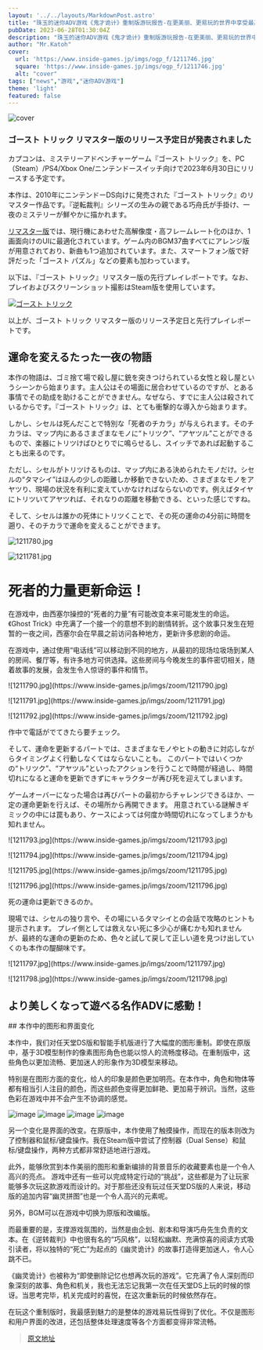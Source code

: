 ```yaml
---
layout: '../../layouts/MarkdownPost.astro'
title: "珠玉的迷你ADV游戏《鬼才诡计》重制版游玩报告-在更美丽、更易玩的世界中享受最高水平的“巧节”！"
pubDate: 2023-06-28T01:30:04Z
description: "珠玉的迷你ADV游戏《鬼才诡计》重制版游玩报告-在更美丽、更易玩的世界中享受最高水平的“巧节”！"
author: "Mr.Katoh"
cover:
  url: 'https://www.inside-games.jp/imgs/ogp_f/1211746.jpg'
  square: 'https://www.inside-games.jp/imgs/ogp_f/1211746.jpg'
  alt: "cover"
tags: ["news","游戏","迷你ADV游戏"]
theme: 'light'
featured: false
---
```


![cover](https://www.inside-games.jp/imgs/ogp_f/1211746.jpg)

### ゴースト トリック リマスター版のリリース予定日が発表されました

カプコンは、ミステリーアドベンチャーゲーム『ゴースト トリック』を、PC（Steam）/PS4/Xbox One/ニンテンドースイッチ向けで2023年6月30日にリリースする予定です。

本作は、2010年にニンテンドーDS向けに発売された『ゴースト トリック』のリマスター作品です。『逆転裁判』シリーズの生みの親である巧舟氏が手掛け、一夜のミステリーが鮮やかに描かれます。

[リマスター版](https://www.capcom-games.com/ghosttrick/ja-jp/)では、現行機にあわせた高解像度・高フレームレート化のほか、1画面向けのUIに最適化されています。ゲーム内のBGM37曲すべてにアレンジ版が用意されており、新曲も1つ追加されています。また、スマートフォン版で好評だった「ゴースト パズル」などの要素も加わっています。

以下は、『ゴースト トリック』リマスター版の先行プレイレポートです。なお、プレイおよびスクリーンショット撮影はSteam版を使用しています。

[![ゴースト トリック](https://www.inside-games.jp/imgs/zoom/1211779.jpg)](https://www.inside-games.jp/imgs/zoom/1211779.jpg)

以上が、ゴースト トリック リマスター版のリリース予定日と先行プレイレポートです。
## 運命を変えるたった一夜の物語

本作の物語は、ゴミ捨て場で殺し屋に銃を突きつけられている女性と殺し屋というシーンから始まります。主人公はその場面に居合わせているのですが、とある事情でその助成を助けることができません。なぜなら、すでに主人公は殺されているからです。『ゴースト トリック』は、とても衝撃的な導入から始まります。

しかし、シセルは死んだことで特別な「死者のチカラ」が与えられます。そのチカラは、マップ内にあるさまざまなモノに“トリツク”、“アヤツル”ことができるもので、楽器にトリツけばひとりでに鳴らせるし、スイッチであれば起動することも出来るのです。

ただし、シセルがトリツけるものは、マップ内にある決められたモノだけ。シセルの“タマシイ”はほんの少しの距離しか移動できないため、さまざまなモノをアヤツり、現場の状況を有利に変えていかなければならないのです。例えばタイヤにトリツいてアヤツれば、それなりの距離を移動できる、といった感じですね。

そして、シセルは誰かの死体にトリツくことで、その死の運命の4分前に時間を遡り、そのチカラで運命を変えることができます。

![1211780.jpg](https://www.inside-games.jp/imgs/zoom/1211780.jpg)

![1211781.jpg](https://www.inside-games.jp/imgs/zoom/1211781.jpg)
# 死者的力量更新命运！

在游戏中，由西塞尔操控的“死者的力量”有可能改变本来可能发生的命运。《Ghost Trick》中充满了一个接一个的意想不到的剧情转折。这个故事只发生在短暂的一夜之间，西塞尔会在早晨之前访问各种地方，更新许多悲剧的命运。

在游戏中，通过使用“电话线”可以移动到不同的地方，从最初的现场垃圾场到某人的房间、餐厅等，有许多地方可供选择。这些房间与今晚发生的事件密切相关，随着故事的发展，会发生令人惊讶的事件和情节。
<p>![1211790.jpg](https://www.inside-games.jp/imgs/zoom/1211790.jpg)</p>
<p>![1211791.jpg](https://www.inside-games.jp/imgs/zoom/1211791.jpg)</p>
<p>![1211792.jpg](https://www.inside-games.jp/imgs/zoom/1211792.jpg)</p>
<p>作中で電話がでてきたら要チェック。</p>
<p>そして、運命を更新するパートでは、さまざまなモノやヒトの動きに対応しながらタイミングよく行動しなくてはならないことも。 このパートではいくつかの“トリツク”、“アヤツル”といったアクションを行うことで時間が経過し、時間切れになると運命を更新できずにキャラクターが再び死を迎えてしまいます。</p>
<p>ゲームオーバーになった場合は再びパートの最初からチャレンジできるほか、一定の運命更新を行えば、その場所から再開できます。 用意されている謎解きギミックの中には罠もあり、ケースによっては何度か時間切れになってしまうかも知れません。</p>
<p>![1211793.jpg](https://www.inside-games.jp/imgs/zoom/1211793.jpg)</p>
<p>![1211794.jpg](https://www.inside-games.jp/imgs/zoom/1211794.jpg)</p>
<p>![1211795.jpg](https://www.inside-games.jp/imgs/zoom/1211795.jpg)</p>
<p>![1211796.jpg](https://www.inside-games.jp/imgs/zoom/1211796.jpg)</p>
<p>死の運命は更新できるのか。</p>
<p>現場では、シセルの独り言や、その場にいるタマシイとの会話で攻略のヒントも提示されます。 プレイ側としては救えない死に多少心が痛むかも知れませんが、最終的な運命の更新のため、色々と試して戻して正しい道を見つけ出していくのも本作の醍醐味です。</p>
<p>![1211797.jpg](https://www.inside-games.jp/imgs/zoom/1211797.jpg)</p>
<p>![1211798.jpg](https://www.inside-games.jp/imgs/zoom/1211798.jpg)</p>
<h2>より美しくなって遊べる名作ADVに感動！</h2>
## 本作中的图形和界面变化

本作中，我们对任天堂DS版和智能手机版进行了大幅度的图形重制。即使在原版中，基于3D模型制作的像素图形角色也能以惊人的流畅度移动。在重制版中，这些角色以更加流畅、更加迷人的形象作为3D模型来移动。

特别是在图形方面的变化，给人的印象是颜色更加明亮。在本作中，角色和物体等都有相当引人注目的颜色，而这些颜色变得更加鲜艳、更加易于辨识。当然，这些色彩在游戏中并不会产生不协调的感觉。

![image](https://www.inside-games.jp/imgs/zoom/1211799.jpg)
![image](https://www.inside-games.jp/imgs/zoom/1211800.jpg)
![image](https://www.inside-games.jp/imgs/zoom/1211787.jpg)
![image](https://www.inside-games.jp/imgs/zoom/1211801.jpg)

另一个变化是界面的改变。在原版中，本作使用了触摸操作，而现在的版本则改为了控制器和鼠标/键盘操作。我在Steam版中尝试了控制器（Dual Sense）和鼠标/键盘操作，两种方式都非常舒适地进行游戏。

此外，能够欣赏到本作美丽的图形和重新编排的背景音乐的收藏要素也是一个令人高兴的亮点。
游戏中还有一些可以完成特定行动的“挑战”，这些都是为了让玩家能够多次玩这款游戏而设计的。对于那些还没有玩过任天堂DS版的人来说，移动版的追加内容“幽灵拼图”也是一个令人高兴的元素呢。

另外，BGM可以在游戏中切换为原版和改编版。

而最重要的是，支撑游戏氛围的，当然是由企划、剧本和导演巧舟先生负责的文本。在《逆转裁判》中也很有名的“巧风格”，以轻松幽默、充满惊喜的阅读方式吸引读者，将以独特的“死亡”为起点的《幽灵诡计》的故事打造得更加迷人，令人心跳不已。

《幽灵诡计》也被称为“即使删除记忆也想再次玩的游戏”。它充满了令人深刻而印象深刻的故事、角色和机关，我也无法忘记我第一次在任天堂DS上玩的时候的惊讶。当思考完毕，机关完成时的喜悦，在这次重新玩的时候依然存在。

在玩这个重制版时，我最感到魅力的是整体的游戏易玩性得到了优化。不仅是图形和用户界面的改进，还包括整体处理速度等各个方面都变得非常流畅。

>[原文地址](https://www.inside-games.jp/article/2023/06/28/146854.html)  